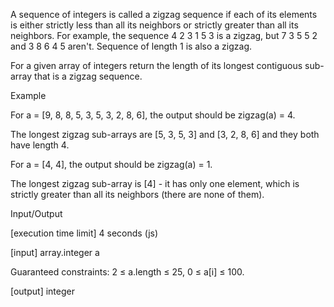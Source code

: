 A sequence of integers is called a zigzag sequence if each of its elements is either strictly less than all its neighbors or strictly greater than all its neighbors. For example, the sequence 4 2 3 1 5 3 is a zigzag, but 7 3 5 5 2 and 3 8 6 4 5 aren't. Sequence of length 1 is also a zigzag.

For a given array of integers return the length of its longest contiguous sub-array that is a zigzag sequence.

Example

For a = [9, 8, 8, 5, 3, 5, 3, 2, 8, 6], the output should be
zigzag(a) = 4.

The longest zigzag sub-arrays are [5, 3, 5, 3] and [3, 2, 8, 6] and they both have length 4.

For a = [4, 4], the output should be
zigzag(a) = 1.

The longest zigzag sub-array is [4] - it has only one element, which is strictly greater than all its neighbors (there are none of them).

Input/Output

[execution time limit] 4 seconds (js)

[input] array.integer a

Guaranteed constraints:
2 ≤ a.length ≤ 25,
0 ≤ a[i] ≤ 100.

[output] integer
